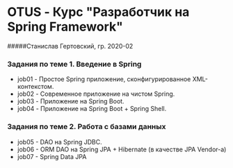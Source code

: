 # OTUS - Курс "Разработчик на Spring Framework"
#####Станислав Гертовский, гр. 2020-02
### Задания по теме 1. Введение в Spring
* job01 - Простое Spring приложение, сконфигурированное XML-контекстом.
* job02 - Современное приложение на чистом Spring.
* job03 - Приложение на Spring Boot.
* job04 - Приложение на Spring Boot + Spring Shell.
### Задания по теме 2. Работа с базами данных
* job05 - DAO на Spring JDBC.
* job06 - ORM DAO на Spring JPA + Hibernate (в качестве JPA Vendor-a)
* job07 - Spring Data JPA


